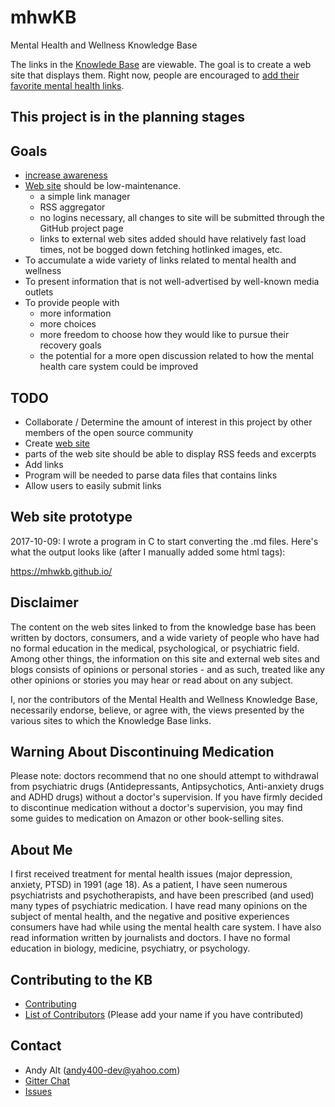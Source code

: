# mhwKB
Mental Health and Wellness Knowledge Base

The links in the [Knowlede Base](Knowledge_Base) are viewable. The goal
is to create a web site that displays them. Right now, people are encouraged
to [add their favorite mental health links](CONTRIBUTING.md).

## This project is in the planning stages ##

## Goals
* [increase awareness](http://www.ohchr.org/EN/NewsEvents/Pages/DisplayNews.aspx?NewsID=21689&LangID=E)
* [Web site](https://github.com/andy5995/mhwkb/issues/6#issuecomment-334978501) should be low-maintenance.
  * a simple link manager
  * RSS aggregator
  * no logins necessary, all changes to site will be submitted through the
  GitHub project page
  * links to external web sites added should have relatively fast load times,
  not be bogged down fetching hotlinked images, etc.
* To accumulate a wide variety of links related to mental health and wellness
* To present information that is not well-advertised by well-known media outlets
* To provide people with
  * more information
  * more choices
  * more freedom to choose how they would like to pursue their recovery goals
  * the potential for a more open discussion related to how the mental health
  care system could be improved

## TODO
* Collaborate / Determine the amount of interest in this project by other
members of the open source community
* Create [web site](https://github.com/andy5995/mhwkb/issues/6#issuecomment-334978501)
* parts of the web site should be able to display RSS feeds and excerpts
* Add links
* Program will be needed to parse data files that contains links
* Allow users to easily submit links

## Web site prototype

2017-10-09: I wrote a program in C to start converting the .md files. Here's
what the output looks like (after I manually added some html tags):

https://mhwkb.github.io/

## Disclaimer
The content on the web sites linked to from the knowledge base has been
written by doctors, consumers, and a wide variety of people who have had
no formal education in the medical, psychological, or psychiatric field.
Among other things, the information on this site and external web sites and
blogs consists of opinions or personal stories - and as such, treated like any
other opinions or stories you may hear or read about on any subject.

I, nor the contributors of the Mental Health and Wellness Knowledge Base,
necessarily endorse, believe, or agree with, the views presented by the various
sites to which the Knowledge Base links.

## Warning About Discontinuing Medication
Please note: doctors recommend that no one should attempt to withdrawal
from psychiatric drugs (Antidepressants, Antipsychotics, Anti-anxiety drugs
and ADHD drugs) without a doctor's supervision. If you have firmly decided to
discontinue medication without a doctor's supervision, you may find some guides
to medication on Amazon or other book-selling sites.

## About Me
I first received treatment for mental health issues (major depression, anxiety,
PTSD) in 1991 (age 18). As a patient, I have seen numerous psychiatrists and
psychotherapists, and have been prescribed (and used) many types of psychiatric
medication. I have read many opinions on the subject of mental health, and the
negative and positive experiences consumers have had while using the mental
health care system. I have also read information written by journalists and
doctors. I have no formal education in biology, medicine, psychiatry, or
psychology.

## Contributing to the KB
* [Contributing](CONTRIBUTING.md)
* [List of Contributors](CONTRIBUTORS.md) (Please add your name if you
have contributed)

## Contact
* Andy Alt (andy400-dev@yahoo.com)
* [Gitter Chat](https://gitter.im/mhwkb/Lobby)
* [Issues](https://github.com/andy5995/mhwkb/issues)
